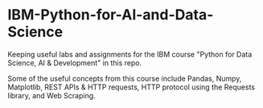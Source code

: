# IBM-Python-for-AI-and-Data-Science
Keeping useful labs and assignments for the IBM course "Python for Data Science, AI &amp; Development" in this repo.

Some of the useful concepts from this course include Pandas, Numpy, Matplotlib, REST APIs &
HTTP requests, HTTP protocol using the Requests library, and Web Scraping.
